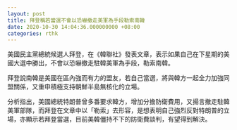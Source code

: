```yaml
---
layout: post
title: 拜登稱若當選不會以恐嚇撤走美軍為手段勒索南韓
date: 2020-10-30 14:04:36.000000000 +08:00
categories: rthk
---
```


美國民主黨總統候選人拜登，在《韓聯社》發表文章，表示如果自己在下星期的美國大選中勝出，不會以恐嚇撤走駐韓美軍為手段，勒索南韓。

拜登說南韓是美國在區內強而有力的盟友，若自己當選，將與韓方一起全力加強同盟關係，又重申積極支持朝鮮半島無核化的立場。

分析指出，美國總統特朗普曾多番要求韓方，增加分擔防衛費用，又揚言撤走駐韓美軍部隊，而拜登在文章中以「勒索」去形容，是想表明自己強烈反對特朗普的立場，亦顯示若拜登當選，目前美韓僵持不下的防衛費談判，有望得到解決。

